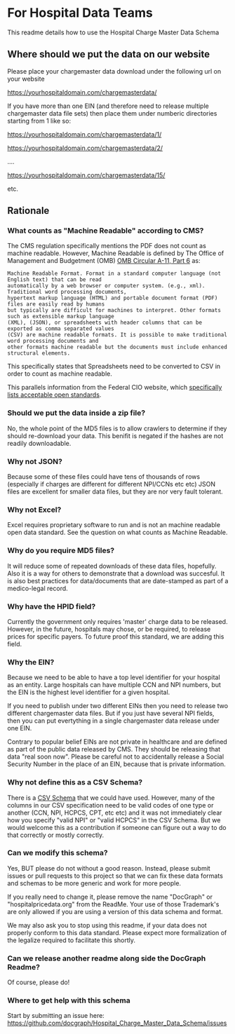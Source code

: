 # For Hospital Data Teams

This readme details how to use the Hospital Charge Master Data Schema

## Where should we put the data on our website

Please place your chargemaster data download under the following url on your website

https://yourhospitaldomain.com/chargemasterdata/

If you have more than one EIN (and therefore need to release multiple chargemaster data file sets) then place them under numberic directories starting from 1 like so:

https://yourhospitaldomain.com/chargemasterdata/1/

https://yourhospitaldomain.com/chargemasterdata/2/

....

https://yourhospitaldomain.com/chargemasterdata/15/

etc.


## Rationale

### What counts as "Machine Readable" according to CMS?
The CMS regulation specifically mentions the PDF does not count as machine readable. However, Machine Readable is defined by The Office of Management and Budgetment (OMB) [OMB Circular A-11, Part 6](https://obamawhitehouse.archives.gov/sites/default/files/omb/assets/a11_current_year/s200.pdf) as:

```
Machine Readable Format. Format in a standard computer language (not English text) that can be read
automatically by a web browser or computer system. (e.g., xml). Traditional word processing documents,
hypertext markup language (HTML) and portable document format (PDF) files are easily read by humans
but typically are difficult for machines to interpret. Other formats such as extensible markup language
(XML), (JSON), or spreadsheets with header columns that can be exported as comma separated values
(CSV) are machine readable formats. It is possible to make traditional word processing documents and
other formats machine readable but the documents must include enhanced structural elements. 
```

This specifically states that Spreadsheets need to be converted to CSV in order to count as machine readable. 

This parallels information from the Federal CIO website, which [specifically lists acceptable open standards](https://project-open-data.cio.gov/open-standards/). 

### Should we put the data inside a zip file?

No, the whole point of the MD5 files is to allow crawlers to determine if they should re-download your data. This benifit is negated if the hashes are not readily downloadable. 

### Why not JSON?

Because some of these files could have tens of thousands of rows (especially if charges are different for different NPI/CCNs etc etc)
JSON files are excellent for smaller data files, but they are nor very fault tolerant. 

### Why not Excel?

Excel requires proprietary software to run and is not an machine readable open data standard. See the question on what counts as Machine Readable. 

### Why do you require MD5 files?

It will reduce some of repeated downloads of these data files, hopefully. 
Also it is a way for others to demonstrate that a download was succesful. 
It is also best practices for data/documents that are date-stamped as part of a medico-legal record. 

### Why have the HPID field?

Currently the government only requires 'master' charge data to be released. 
However, in the future, hospitals may chose, or be required, to release prices for specific payers. 
To future proof this standard, we are adding this field.

### Why the EIN?

Because we need to be able to have a top level identifier for your hospital as an entity. Large hospitals can have multiple CCN and NPI numbers, but the EIN is the highest level identifier for a given hospital.

If you need to publish under two different EINs then you need to release two different chargemaster data files. But if you just have several NPI fields, then you can put evertything in a single chargemaster data release under one EIN. 

Contrary to popular belief EINs are not private in healthcare and are defined as part of the public data released by CMS. They should be releasing that data "real soon now". Please be careful not to accidentally release a Social Security Number in the place of an EIN, because that is private information.  

### Why not define this as a CSV Schema?

There is a [CSV Schema](http://digital-preservation.github.io/csv-schema/csv-schema-1.1.html) that we could have used. However, many of the columns in our CSV specification need to be valid codes of one type or another (CCN, NPI, HCPCS, CPT, etc etc) and it was not immediately clear how you specify "valid NPI" or "valid HCPCS" in the CSV Schema. But we would welcome this as a contribution if someone can figure out a way to do that correctly or mostly correctly.

### Can we modify this schema?

Yes, BUT please do not without a good reason. Instead, please submit issues or pull requests to this project so that we can fix these data formats and schemas to be more generic and work for more people. 

If you really need to change it, please remove the name "DocGraph" or "hospitalpricedata.org" from the ReadMe.
Your use of those Trademark's are only allowed if you are using a version of this data schema and format.

We may also ask you to stop using this readme, if your data does not properly conform to this data standard. 
Please expect more formalization of the legalize required to facilitate this shortly. 

### Can we release another readme along side the DocGraph Readme?

Of course, please do!


### Where to get help with this schema

Start by submitting an issue here: https://github.com/docgraph/Hospital_Charge_Master_Data_Schema/issues
